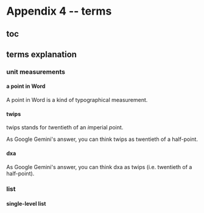 # Appendix 4 -- terms
## toc
## terms explanation
### unit measurements
#### a point in Word
A point in Word is a kind of typographical measurement.
#### twips
twips stands for *tw*entieth of an *i*mperial *p*oint.

As Google Gemini's answer, you can think twips as twentieth of a half-point.

#### dxa

As Google Gemini's answer, you can think dxa as twips (i.e. twentieth of a half-point).

### list
#### single-level list
